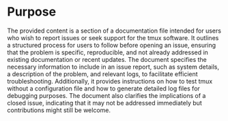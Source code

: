 # Purpose
The provided content is a section of a documentation file intended for users who wish to report issues or seek support for the tmux software. It outlines a structured process for users to follow before opening an issue, ensuring that the problem is specific, reproducible, and not already addressed in existing documentation or recent updates. The document specifies the necessary information to include in an issue report, such as system details, a description of the problem, and relevant logs, to facilitate efficient troubleshooting. Additionally, it provides instructions on how to test tmux without a configuration file and how to generate detailed log files for debugging purposes. The document also clarifies the implications of a closed issue, indicating that it may not be addressed immediately but contributions might still be welcome.
